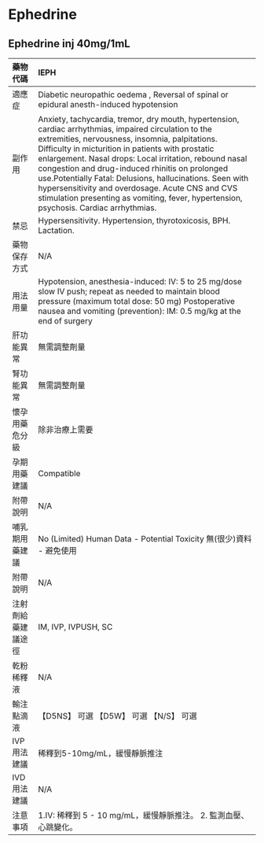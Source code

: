 # Ephedrine

## Ephedrine inj 40mg/1mL

| 藥物代碼 | IEPH |
| :--- | :--- |
| 適應症 | Diabetic neuropathic oedema , Reversal of spinal or epidural anesth-induced hypotension |
| 副作用 | Anxiety, tachycardia, tremor, dry mouth, hypertension, cardiac arrhythmias, impaired circulation to the extremities, nervousness, insomnia, palpitations. Difficulty in micturition in patients with prostatic enlargement. Nasal drops: Local irritation, rebound nasal congestion and drug-induced rhinitis on prolonged use.Potentially Fatal: Delusions, hallucinations. Seen with hypersensitivity and overdosage. Acute CNS and CVS stimulation presenting as vomiting, fever, hypertension, psychosis. Cardiac arrhythmias. |
| 禁忌 | Hypersensitivity. Hypertension, thyrotoxicosis, BPH. Lactation. |
| 藥物保存方式 | N/A |
| 用法用量 | Hypotension, anesthesia-induced: IV: 5 to 25 mg/dose slow IV push; repeat as needed to maintain blood pressure \(maximum total dose: 50 mg\) Postoperative nausea and vomiting \(prevention\): IM: 0.5 mg/kg at the end of surgery |
| 肝功能異常 | 無需調整劑量 |
| 腎功能異常 | 無需調整劑量 |
| 懷孕用藥危分級 | 除非治療上需要 |
| 孕期用藥建議 | Compatible |
| 附帶說明 | N/A |
| 哺乳期用藥建議 | No \(Limited\) Human Data - Potential Toxicity 無\(很少\)資料 - 避免使用 |
| 附帶說明 | N/A |
| 注射劑給藥建議途徑 | IM, IVP, IVPUSH, SC |
| 乾粉稀釋液 | N/A |
| 輸注點滴液 | 【D5NS】 可選  【D5W】 可選  【N/S】 可選 |
| IVP 用法建議 | 稀釋到5-10mg/mL，緩慢靜脈推注 |
| IVD 用法建議 | N/A |
| 注意事項 | 1.IV: 稀釋到 5 - 10 mg/mL，緩慢靜脈推注。 2. 監測血壓、心跳變化。 |

